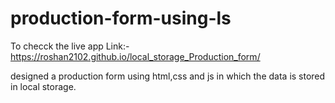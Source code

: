 # production-form-using-ls
To checck the live app 
Link:-https://roshan2102.github.io/local_storage_Production_form/

designed a production form using html,css and js in which the data is stored in local storage.
